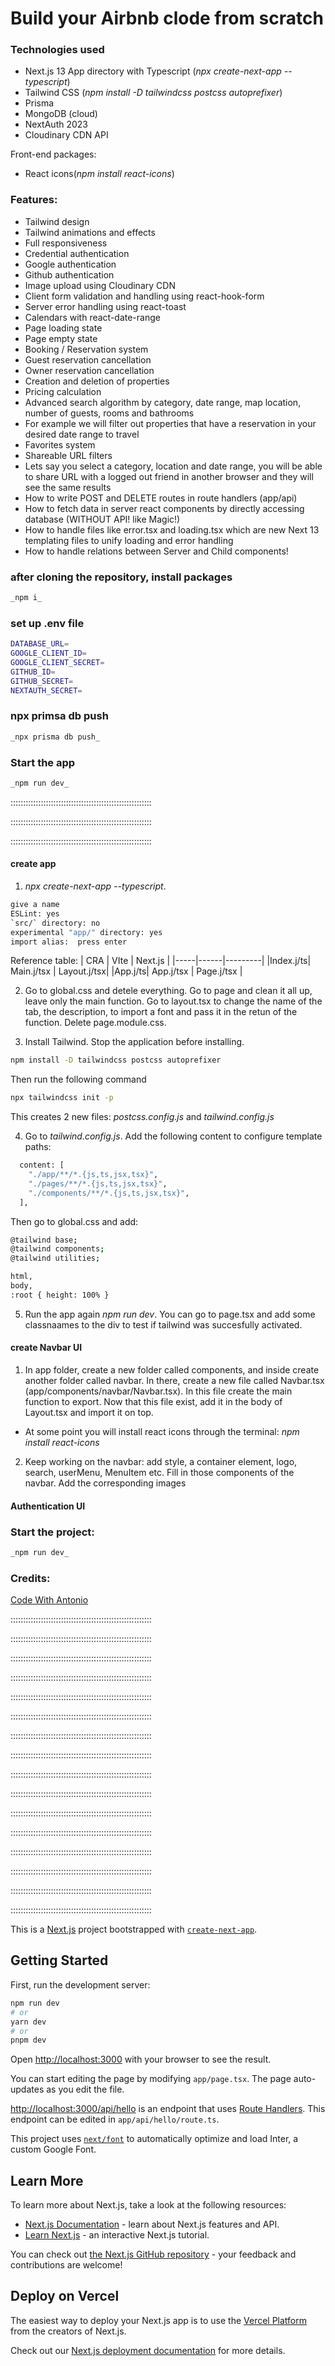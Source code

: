 # Build your Airbnb clode from scratch

### Technologies used

-   Next.js 13 App directory with Typescript (_npx create-next-app --typescript_)
-   Tailwind CSS (_npm install -D tailwindcss postcss autoprefixer_)
-   Prisma
-   MongoDB (cloud)
-   NextAuth 2023
-   Cloudinary CDN API

Front-end packages:

-   React icons(_npm install react-icons_)

### Features:

-   Tailwind design
-   Tailwind animations and effects
-   Full responsiveness
-   Credential authentication
-   Google authentication
-   Github authentication
-   Image upload using Cloudinary CDN
-   Client form validation and handling using react-hook-form
-   Server error handling using react-toast
-   Calendars with react-date-range
-   Page loading state
-   Page empty state
-   Booking / Reservation system
-   Guest reservation cancellation
-   Owner reservation cancellation
-   Creation and deletion of properties
-   Pricing calculation
-   Advanced search algorithm by category, date range, map location, number of guests, rooms and bathrooms
-   For example we will filter out properties that have a reservation in your desired date range to travel
-   Favorites system
-   Shareable URL filters
-   Lets say you select a category, location and date range, you will be able to share URL with a logged out friend in another browser and they will see the same results
-   How to write POST and DELETE routes in route handlers (app/api)
-   How to fetch data in server react components by directly accessing database (WITHOUT API! like Magic!)
-   How to handle files like error.tsx and loading.tsx which are new Next 13 templating files to unify loading and error handling
-   How to handle relations between Server and Child components!

### after cloning the repository, install packages

```sh
_npm i_
```

### set up .env file

```sh
DATABASE_URL=
GOOGLE_CLIENT_ID=
GOOGLE_CLIENT_SECRET=
GITHUB_ID=
GITHUB_SECRET=
NEXTAUTH_SECRET=
```

### npx primsa db push

```sh
_npx prisma db push_
```

### Start the app

```sh
_npm run dev_
```

::::::::::::::::::::::::::::::::::::::::::::::::::::::::

::::::::::::::::::::::::::::::::::::::::::::::::::::::::

::::::::::::::::::::::::::::::::::::::::::::::::::::::::

#### create app

1. _npx create-next-app --typescript_.

```sh
give a name
ESLint: yes
`src/` directory: no
experimental "app/" directory: yes
import alias:  press enter
```

Reference table:
| CRA | VIte | Next.js |
|-----|------|---------|
|Index.j/ts| Main.j/tsx | Layout.j/tsx|
|App.j/ts| App.j/tsx | Page.j/tsx |

2. Go to global.css and detele everything. Go to page and clean it all up, leave only the main function. Go to layout.tsx to change the name of the tab, the description, to import a font and pass it in the retun of the function. Delete page.module.css.

3. Install Tailwind. Stop the application before installing.

```sh
npm install -D tailwindcss postcss autoprefixer
```

Then run the following command

```sh
npx tailwindcss init -p
```

This creates 2 new files: _postcss.config.js_ and _tailwind.config.js_

4. Go to _tailwind.config.js_. Add the following content to configure template paths:

```sh
  content: [
    "./app/**/*.{js,ts,jsx,tsx}",
    "./pages/**/*.{js,ts,jsx,tsx}",
    "./components/**/*.{js,ts,jsx,tsx}",
  ],
```

Then go to global.css and add:

```sh
@tailwind base;
@tailwind components;
@tailwind utilities;

html,
body,
:root { height: 100% }
```

5. Run the app again _npm run dev_. You can go to page.tsx and add some classnaames to the div to test if tailwind was succesfully activated.

#### create Navbar UI

1. In app folder, create a new folder called components, and inside create another folder called navbar. In there, create a new file called Navbar.tsx (app/components/navbar/Navbar.tsx). In this file create the main function to export. Now that this file exist, add it in the body of Layout.tsx and import it on top.

-   At some point you will install react icons through the terminal: _npm install react-icons_

2. Keep working on the navbar: add style, a container element, logo, search, userMenu, MenuItem etc. Fill in those components of the navbar. Add the corresponding images

#### Authentication UI

### Start the project:

```sh
_npm run dev_
```

### Credits:

[Code With Antonio](https://www.youtube.com/watch?v=c_-b_isI4vg)

::::::::::::::::::::::::::::::::::::::::::::::::::::::::

::::::::::::::::::::::::::::::::::::::::::::::::::::::::

::::::::::::::::::::::::::::::::::::::::::::::::::::::::

::::::::::::::::::::::::::::::::::::::::::::::::::::::::

::::::::::::::::::::::::::::::::::::::::::::::::::::::::

::::::::::::::::::::::::::::::::::::::::::::::::::::::::

::::::::::::::::::::::::::::::::::::::::::::::::::::::::

::::::::::::::::::::::::::::::::::::::::::::::::::::::::

::::::::::::::::::::::::::::::::::::::::::::::::::::::::

::::::::::::::::::::::::::::::::::::::::::::::::::::::::

::::::::::::::::::::::::::::::::::::::::::::::::::::::::

::::::::::::::::::::::::::::::::::::::::::::::::::::::::

::::::::::::::::::::::::::::::::::::::::::::::::::::::::

::::::::::::::::::::::::::::::::::::::::::::::::::::::::

::::::::::::::::::::::::::::::::::::::::::::::::::::::::

::::::::::::::::::::::::::::::::::::::::::::::::::::::::

This is a [Next.js](https://nextjs.org/) project bootstrapped with [`create-next-app`](https://github.com/vercel/next.js/tree/canary/packages/create-next-app).

## Getting Started

First, run the development server:

```bash
npm run dev
# or
yarn dev
# or
pnpm dev
```

Open [http://localhost:3000](http://localhost:3000) with your browser to see the result.

You can start editing the page by modifying `app/page.tsx`. The page auto-updates as you edit the file.

[http://localhost:3000/api/hello](http://localhost:3000/api/hello) is an endpoint that uses [Route Handlers](https://beta.nextjs.org/docs/routing/route-handlers). This endpoint can be edited in `app/api/hello/route.ts`.

This project uses [`next/font`](https://nextjs.org/docs/basic-features/font-optimization) to automatically optimize and load Inter, a custom Google Font.

## Learn More

To learn more about Next.js, take a look at the following resources:

-   [Next.js Documentation](https://nextjs.org/docs) - learn about Next.js features and API.
-   [Learn Next.js](https://nextjs.org/learn) - an interactive Next.js tutorial.

You can check out [the Next.js GitHub repository](https://github.com/vercel/next.js/) - your feedback and contributions are welcome!

## Deploy on Vercel

The easiest way to deploy your Next.js app is to use the [Vercel Platform](https://vercel.com/new?utm_medium=default-template&filter=next.js&utm_source=create-next-app&utm_campaign=create-next-app-readme) from the creators of Next.js.

Check out our [Next.js deployment documentation](https://nextjs.org/docs/deployment) for more details.
